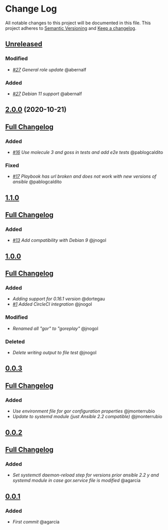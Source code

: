 # Change Log
All notable changes to this project will be documented in this file.
This project adheres to [Semantic Versioning](http://semver.org/) and [Keep a changelog](https://github.com/olivierlacan/keep-a-changelog).

## [Unreleased](https://github.com/idealista/goreplay-role/tree/develop)
### Modified
- *[#27](https://github.com/idealista/goreplay-role/issues/27) General role update* @abernalf

### Added
- *[#27](https://github.com/idealista/goreplay-role/issues/27) Debian 11 support* @abernalf

## [2.0.0](https://github.com/idealista/goreplay-role/tree/2.0.0) (2020-10-21)
## [Full Changelog](https://github.com/idealista/goreplay-role/compare/1.1.0...2.0.0)
### Added
- *[#16](https://github.com/idealista/goreplay-role/issues/16) Use molecule 3 and goss in tests and add e2e tests* @pablogcaldito

### Fixed
- *[#17](https://github.com/idealista/goreplay-role/issues/17) Playbook has url broken and does not work with new versions of ansible* @pablogcaldito

## [1.1.0](https://github.com/idealista/goreplay-role/tree/1.1.0)
## [Full Changelog](https://github.com/idealista/goreplay-role/compare/1.0.0...1.1.0)
### Added
- *[#13](https://github.com/idealista/goreplay-role/issues/13) Add compatibility with Debian 9* @jnogol

## [1.0.0](https://github.com/idealista/goreplay-role/tree/1.0.0)
## [Full Changelog](https://github.com/idealista/goreplay-role/compare/0.0.3...1.0.0)
### Added
- *Adding support for 0.16.1 version* @dortegau
- *[#1](https://github.com/idealista/goreplay-role/issues/1) Added CircleCI integration* @jnogol

### Modified
- *Renamed all "gor" to "goreplay"* @jnogol

### Deleted
- *Delete writing output to file test* @jnogol

## [0.0.3](https://github.com/idealista/goreplay-role/tree/0.0.3)
## [Full Changelog](https://github.com/idealista/goreplay-role/compare/0.0.2...0.0.3)
### Added
- *Use environment file for gor configuration properties* @jmonterrubio
- *Update to systemd module (just Ansible 2.2 compatible)* @jmonterrubio

## [0.0.2](https://github.com/idealista/goreplay-role/tree/0.0.2)
## [Full Changelog](https://github.com/idealista/goreplay-role/compare/0.0.1...0.0.2)
### Added
- *Set systemctl daemon-reload step for versions prior ansible 2.2 y and systemd module in case gor.service file is modified* @agarcia

## [0.0.1](https://github.com/idealista/goreplay-role/tree/0.0.1)
### Added
- *First commit* @agarcia
